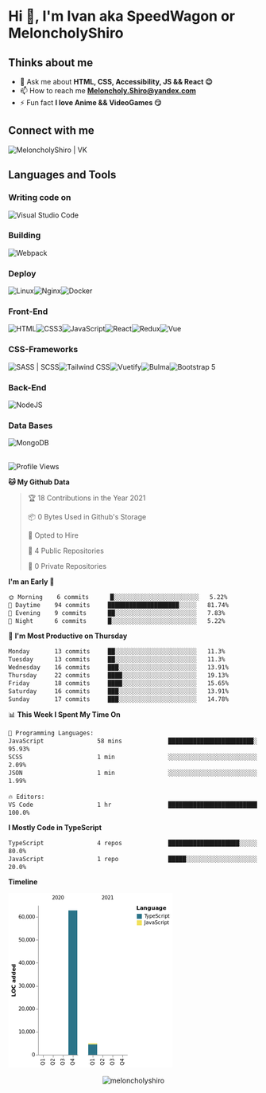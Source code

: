 # Hi 👋, I'm Ivan aka SpeedWagon or MeloncholyShiro

## Thinks about me

- 💬 Ask me about **HTML, CSS, Accessibility, JS && React 😉**
- 📫 How to reach me **Meloncholy.Shiro@yandex.com**
- ⚡ Fun fact **I love Anime && VideoGames 😏**

## Connect with me

[<img align="left" alt="MeloncholyShiro | VK" height="25px" src="https://api.iconify.design/cib:vk.svg" />][vk]

<br />

## Languages and Tools

### Writing code on

[<img align="left" alt="Visual Studio Code" height="25px" src="https://api.iconify.design/logos:visual-studio-code.svg" />][#]

<br />

### Building

[<img align="left" alt="Webpack" height="25px" src="https://api.iconify.design/logos:webpack.svg" />][#]

<br />

### Deploy

[<img align="left" alt="Linux" height="25px" src="https://api.iconify.design/cib:linux.svg" />][#]
[<img align="left" alt="Nginx" height="25px" src="https://api.iconify.design/logos:nginx.svg" />][#]
[<img align="left" alt="Docker" height="25px" src="https://api.iconify.design/logos:docker-icon.svg" />][#]

<br />

### Front-End

[<img align="left" alt="HTML" height="25px" src="https://api.iconify.design/logos:html-5.svg" />][#]
[<img align="left" alt="CSS3" height="25px" src="https://api.iconify.design/logos:css-3.svg" />][#]
[<img align="left" alt="JavaScript" height="25px" src="https://api.iconify.design/logos:javascript.svg" />][#]
[<img align="left" alt="React" height="25px" src="https://api.iconify.design/logos:react.svg" />][#]
[<img align="left" alt="Redux" height="25px" src="https://api.iconify.design/logos:redux.svg" />][#]
[<img align="left" alt="Vue" height="25px" src="https://api.iconify.design/logos:vue.svg" />][#]

<br />

### CSS-Frameworks

[<img align="left" alt="SASS | SCSS" height="25px" src="https://api.iconify.design/logos:sass.svg" />][#]
[<img align="left" alt="Tailwind CSS" height="25px" src="https://api.iconify.design/logos:tailwindcss-icon.svg" />][#]
[<img align="left" alt="Vuetify" height="25px" src="https://api.iconify.design/logos:vuetify.svg" />][#]
[<img align="left" alt="Bulma" height="25px" src="https://api.iconify.design/logos:bulma.svg" />][#]
[<img align="left" alt="Bootstrap 5" height="25px" src="https://api.iconify.design/logos:bootstrap.svg" />][#]

<br />

### Back-End

[<img align="left" alt="NodeJS" height="25px" src="https://api.iconify.design/logos:nodejs-icon.svg" />][#]

<br />

### Data Bases

[<img align="left" alt="MongoDB" height="25px" src="https://api.iconify.design/logos:mongodb.svg" />][#]

<br />

<br />

<!--START_SECTION:waka-->
![Profile Views](http://img.shields.io/badge/Profile%20Views-0-blue)

**🐱 My Github Data** 

> 🏆 18 Contributions in the Year 2021
 > 
> 📦 0 Bytes Used in Github's Storage 
 > 
> 💼 Opted to Hire
 > 
> 📜 4 Public Repositories 
 > 
> 🔑 0 Private Repositories  
 > 
**I'm an Early 🐤** 

```text
🌞 Morning    6 commits      █░░░░░░░░░░░░░░░░░░░░░░░░   5.22% 
🌆 Daytime    94 commits     ████████████████████░░░░░   81.74% 
🌃 Evening    9 commits      ██░░░░░░░░░░░░░░░░░░░░░░░   7.83% 
🌙 Night      6 commits      █░░░░░░░░░░░░░░░░░░░░░░░░   5.22%

```
📅 **I'm Most Productive on Thursday** 

```text
Monday       13 commits     ██░░░░░░░░░░░░░░░░░░░░░░░   11.3% 
Tuesday      13 commits     ██░░░░░░░░░░░░░░░░░░░░░░░   11.3% 
Wednesday    16 commits     ███░░░░░░░░░░░░░░░░░░░░░░   13.91% 
Thursday     22 commits     ████░░░░░░░░░░░░░░░░░░░░░   19.13% 
Friday       18 commits     ████░░░░░░░░░░░░░░░░░░░░░   15.65% 
Saturday     16 commits     ███░░░░░░░░░░░░░░░░░░░░░░   13.91% 
Sunday       17 commits     ███░░░░░░░░░░░░░░░░░░░░░░   14.78%

```


📊 **This Week I Spent My Time On** 

```text
💬 Programming Languages: 
JavaScript               58 mins             ████████████████████████░   95.93% 
SCSS                     1 min               ░░░░░░░░░░░░░░░░░░░░░░░░░   2.09% 
JSON                     1 min               ░░░░░░░░░░░░░░░░░░░░░░░░░   1.99%

🔥 Editors: 
VS Code                  1 hr                █████████████████████████   100.0%

```

**I Mostly Code in TypeScript** 

```text
TypeScript               4 repos             ████████████████████░░░░░   80.0% 
JavaScript               1 repo              █████░░░░░░░░░░░░░░░░░░░░   20.0%

```


**Timeline**

![Chart not found](https://raw.githubusercontent.com/MeloncholyShiro/MeloncholyShiro/master/charts/bar_graph.png) 


<!--END_SECTION:waka-->

<p align="center"> <img src="https://komarev.com/ghpvc/?username=meloncholyshiro" alt="meloncholyshiro" /> </p>

[website]: https://meloncholyshiro.github.io
[twitter]: https://twitter.com/
[youtube]: https://youtube.com/
[vk]: https://vk.com/speedwagon_s
[instagram]: https://instagram.com/
[linkedin]: https://linkedin.com/in/
[#]: https://github.com/MeloncholyShiro

